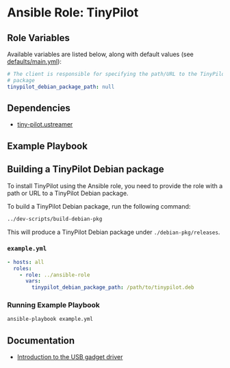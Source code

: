# Ansible Role: TinyPilot

## Role Variables

Available variables are listed below, along with default values (see [defaults/main.yml](defaults/main.yml)):

```yaml
# The client is responsible for specifying the path/URL to the TinyPilot Debian
# package
tinypilot_debian_package_path: null
```

## Dependencies

- [tiny-pilot.ustreamer](../ansible-role-ustreamer)

## Example Playbook

## Building a TinyPilot Debian package

To install TinyPilot using the Ansible role, you need to provide the role with a path or URL to a TinyPilot Debian package.

To build a TinyPilot Debian package, run the following command:

```bash
../dev-scripts/build-debian-pkg
```

This will produce a TinyPilot Debian package under `./debian-pkg/releases`.

### `example.yml`

```yaml
- hosts: all
  roles:
    - role: ../ansible-role
      vars:
        tinypilot_debian_package_path: /path/to/tinypilot.deb
```

### Running Example Playbook

```bash
ansible-playbook example.yml
```

## Documentation

- [Introduction to the USB gadget driver](docs/usb-gadget-driver.md)
